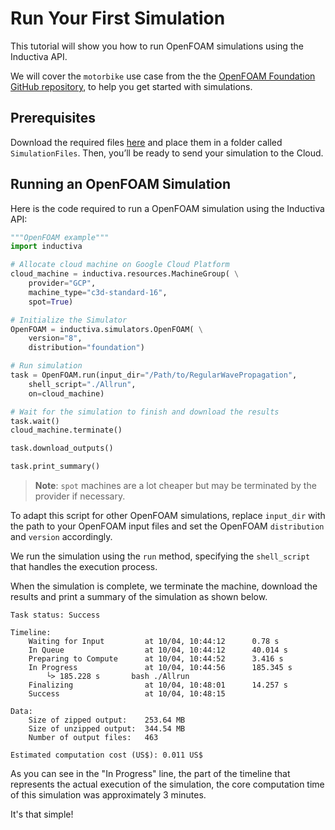 # Run Your First Simulation
This tutorial will show you how to run OpenFOAM simulations using the Inductiva API. 

We will cover the `motorbike` use case from the the [OpenFOAM Foundation GitHub repository](https://github.com/OpenFOAM/OpenFOAM-8/tree/version-8/tutorials), to help you get started with simulations.

## Prerequisites
Download the required files [here](https://github.com/OpenFOAM/OpenFOAM-8/tree/version-8/tutorials/incompressible/simpleFoam/motorBike) and place them in a folder called `SimulationFiles`. Then, you’ll be ready to send your simulation to the Cloud.

## Running an OpenFOAM Simulation
Here is the code required to run a OpenFOAM simulation using the Inductiva API:

```python
"""OpenFOAM example"""
import inductiva

# Allocate cloud machine on Google Cloud Platform
cloud_machine = inductiva.resources.MachineGroup( \
    provider="GCP",
    machine_type="c3d-standard-16",
	spot=True)

# Initialize the Simulator
OpenFOAM = inductiva.simulators.OpenFOAM( \
    version="8",
	distribution="foundation")

# Run simulation
task = OpenFOAM.run(input_dir="/Path/to/RegularWavePropagation",
    shell_script="./Allrun",
    on=cloud_machine)

# Wait for the simulation to finish and download the results
task.wait()
cloud_machine.terminate()

task.download_outputs()

task.print_summary()
```

> **Note**: `spot` machines are a lot cheaper but may be terminated by the provider if necessary.

To adapt this script for other OpenFOAM simulations, replace `input_dir` with the
path to your OpenFOAM input files and set the OpenFOAM `distribution` and `version` accordingly.

We run the simulation using the `run` method, specifying the `shell_script` that handles the execution process.

When the simulation is complete, we terminate the machine, download the results and print a summary of the simulation as shown below.

```
Task status: Success

Timeline:
	Waiting for Input         at 10/04, 10:44:12      0.78 s
	In Queue                  at 10/04, 10:44:12      40.014 s
	Preparing to Compute      at 10/04, 10:44:52      3.416 s
	In Progress               at 10/04, 10:44:56      185.345 s
		└> 185.228 s       bash ./Allrun
	Finalizing                at 10/04, 10:48:01      14.257 s
	Success                   at 10/04, 10:48:15      

Data:
	Size of zipped output:    253.64 MB
	Size of unzipped output:  344.54 MB
	Number of output files:   463

Estimated computation cost (US$): 0.011 US$
```

As you can see in the "In Progress" line, the part of the timeline that represents the actual execution of the simulation, 
the core computation time of this simulation was approximately 3 minutes.

It's that simple!
